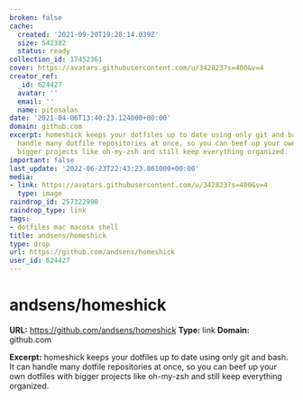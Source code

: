 ```yaml
---
broken: false
cache:
  created: '2021-09-20T19:28:14.039Z'
  size: 542382
  status: ready
collection_id: 17452361
cover: https://avatars.githubusercontent.com/u/342823?s=400&v=4
creator_ref:
  _id: 624427
  avatar: ''
  email: ''
  name: pitosalas
date: '2021-04-06T13:40:23.124000+00:00'
domain: github.com
excerpt: homeshick keeps your dotfiles up to date using only git and bash. It can
  handle many dotfile repositories at once, so you can beef up your own dotfiles with
  bigger projects like oh-my-zsh and still keep everything organized.
important: false
last_update: '2022-06-23T22:43:23.861000+00:00'
media:
- link: https://avatars.githubusercontent.com/u/342823?s=400&v=4
  type: image
raindrop_id: 257322990
raindrop_type: link
tags:
- dotfiles mac macosx shell
title: andsens/homeshick
type: drop
url: https://github.com/andsens/homeshick
user_id: 624427
---
```


# andsens/homeshick

**URL:** https://github.com/andsens/homeshick
**Type:** link
**Domain:** github.com

**Excerpt:** homeshick keeps your dotfiles up to date using only git and bash. It can handle many dotfile repositories at once, so you can beef up your own dotfiles with bigger projects like oh-my-zsh and still keep everything organized.
